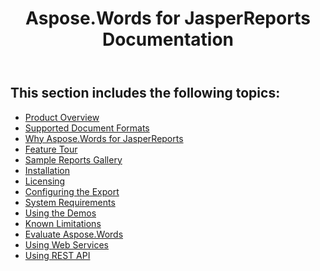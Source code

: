 ﻿---
title: Aspose.Words for JasperReports Documentation
description: "This section provides a list with links to the Aspose.Words for JasperReports Documentation."
type: docs
weight: 10
url: /jasperreports/aspose-words-for-jasperreports-documentation/
---

## This section includes the following topics: 

- [Product Overview](/words/jasperreports/product-overview/)
- [Supported Document Formats](/words/jasperreports/supported-document-formats/)
- [Why Aspose.Words for JasperReports](/words/jasperreports/why-aspose-words-for-jasperreports/)
- [Feature Tour](/words/jasperreports/feature-tour/)
- [Sample Reports Gallery](/words/jasperreports/sample-reports-gallery/)
- [Installation](/words/jasperreports/installation/)
- [Licensing](/words/jasperreports/licensing/)
- [Configuring the Export](/words/jasperreports/configuring-the-export/)
- [System Requirements](/words/jasperreports/system-requirements/)
- [Using the Demos](/words/jasperreports/using-the-demos/)
- [Known Limitations](/words/jasperreports/known-limitations/)
- [Evaluate Aspose.Words](/words/jasperreports/evaluate-aspose-words/)
- [Using Web Services](/words/jasperreports/using-web-services/)
- [Using REST API](/words/jasperreports/using-rest-api/)
